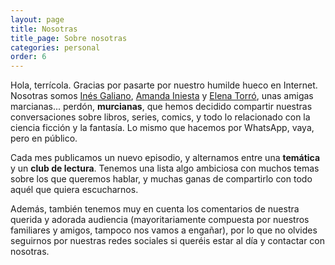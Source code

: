 ```yaml
---
layout: page
title: Nosotras
title_page: Sobre nosotras
categories: personal
order: 6
---
```


Hola, terrícola. Gracias por pasarte por nuestro humilde hueco en Internet. Nosotras somos [Inés Galiano](https://twitter.com/InesGalianoT), [Amanda Iniesta](https://twitter.com/IniestaAmanda) y [Elena Torró](https://twitter.com/BytesAndHumans), unas amigas marcianas... perdón, **murcianas**, que hemos decidido compartir nuestras conversaciones sobre libros, series, comics, y todo lo relacionado con la ciencia ficción y la fantasía. Lo mismo que hacemos por WhatsApp, vaya, pero en público.

Cada mes publicamos un nuevo episodio, y alternamos entre una **temática** y un **club de lectura**. Tenemos una lista algo ambiciosa con muchos temas sobre los que queremos hablar, y muchas ganas de compartirlo con todo aquél que quiera escucharnos.

Además, también tenemos muy en cuenta los comentarios de nuestra querida y adorada audiencia (mayoritariamente compuesta por nuestros familiares y amigos, tampoco nos vamos a engañar), por lo que no olvides seguirnos por nuestras redes sociales si queréis estar al día y contactar con nosotras.
